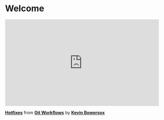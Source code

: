 <h1>Welcome</h1>

<div style="position:relative;height:0;padding-bottom:56.25%"><iframe width="640" height="360" src="https://www.linkedin.com/learning/embed/git-workflows/hotfixes?autoplay=false&claim=AQHR9R_TUALgPgAAAYh3tSZyo5EOnEmQHOAEqKEYc4aYVsaSgyAc3hTK2EJtKEBNJz68J0UssFMry0E9AHW04luo4QGJdGVKzhwgwW1aSy9krkT1CeMHPEU0ylMKBVsy18M8hDvtHdQNh0dJ5eCRdTIluSNLQdbMxy9rkLbz6SEXGpIQx992dD6fbcsDKuz8F83jGkTHLknRLrXmazRDGY4UUSAnTMDnlk1L-rVUXzoJ5Bk9y_AV0ihX-5oh7shmDXN2qxEHpeSENEDG6fD3po76WusBqbP7zTUuAN2Vq3whJX9MLu6m7TRSbKrB9v-pp8x2oCtXyti2J-07eU8hM4hwor4xw_GeWxrHXpS82fNiZx2vuY-k8lvfJnxJHe-_ae14v4cVIzQDj73f1BGk5yaJ812JWlLeouqUwoageAZtO3bzJUcP5rqD9zz41FQrLLAh5LDZYCAhzsDM5hGMmbRBbGBbZZw5LuByh6cDGLMiekjsxvss7zxsy2PhjhmsgE1jWsa0H8s-NzmqcPpH4y8AW_nsm_OOSfiti7xwPvfn09S2wNA5-mcd0xWaEKMibR_pItpkMucqCE2jeTcjhLbzf_L0PQONKenqojAyr6i1Wjp1PoyEWAglmw6zF1K5sEwPzQuFZ6f3GV3ws0NnVJV5ONbsCU_1w670g57a0OqO24HaPjUQo1vZreviUbYKYqUvspM2TmPatGJuD0Mu6ExDVHu2JVbZ_CPRGldh9vFLoDgY5z5UwVSol_37pe1iStUs0Fqo5jv1zvvURonnL-cJpTuM4DD3akNJpg2co71OajlilfDB4s-_5N-nwHMLsFbqFwsCknTwzz5W5PkVL0T9vRgaQlIdSs_PesSBcZPGFFfIZoOagckgQcy6PU8th6in3xdqKhlEYFoYp3OJa5RhbCwdpY-lvwk5S7jhvdBVQ-r2JFhqPNSfojtumYVoNYZ5EBzh1vA1vjJNIWz7LPmXqDUbIw9hpm89pEG4GzqG9MHrelF5xjbv-kA5oTaH9SD8tJF9eDdH4XrDsqYHhcfWI4fs0k82c__UgyLfqttPHyco_yKKmRJ0JQWAvl7g4x6QIgCPURxs1BeWd6mtOgJDK8bINu3ErjywHET-0bSUOWxNX70dqeEAfeA80HT7S1Od_uqKDwTjpaW31y64rbVs1c9ZQqnXEdY73EatKK9PziOG8BWLNq776khG8XlIuOCYV-b_GVoXFgNqAAGx2YX6BjNBF1CrqQ&lipi=urn%3Ali%3Apage%3Ad_learning_content%3Bg4VtlCAfScW9iDs1usE74Q%3D%3D&licu" mozallowfullscreen="true" webkitallowfullscreen="true" allowfullscreen="true" frameborder="0" style="position:absolute;width:100%;height:100%;left:0"></iframe></div><p><strong><a href="https://www.linkedin.com/learning/git-workflows/hotfixes?trk=embed_lil">Hotfixes</a></strong> from <strong><a href="https://www.linkedin.com/learning/git-workflows?trk=embed_lil">Git Workflows</a></strong> by <strong><a href="https://www.linkedin.com/learning/instructors/kevin-bowersox?trk=embed_lil">Kevin Bowersox</a></strong></p>


